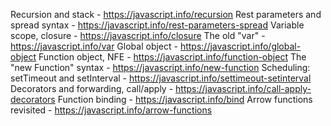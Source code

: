 Recursion and stack - https://javascript.info/recursion
Rest parameters and spread syntax - https://javascript.info/rest-parameters-spread
Variable scope, closure - https://javascript.info/closure
The old "var" - https://javascript.info/var
Global object - https://javascript.info/global-object
Function object, NFE - https://javascript.info/function-object
The "new Function" syntax - https://javascript.info/new-function
Scheduling: setTimeout and setInterval - https://javascript.info/settimeout-setinterval
Decorators and forwarding, call/apply - https://javascript.info/call-apply-decorators
Function binding - https://javascript.info/bind
Arrow functions revisited - https://javascript.info/arrow-functions
